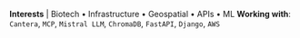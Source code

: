 **Interests** | Biotech • Infrastructure • Geospatial • APIs • ML
**Working with**: `Cantera`, `MCP`, `Mistral LLM`, `ChromaDB`, `FastAPI`, `Django`, `AWS`

